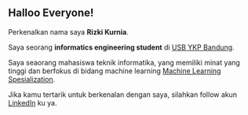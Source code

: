## Halloo Everyone!

Perkenalkan nama saya **Rizki Kurnia**.<br>

Saya seorang **informatics engineering student** di [USB YKP Bandung](https://usbypkp.ac.id/).<br>

Saya seaorang mahasiswa teknik informatika, yang memiliki minat yang tinggi dan berfokus di bidang machine learning [Machine Learning Spesialization](https://coursera.org/share/87a798b46ff175ee5a869e166ad9b8af).<br>

Jika kamu tertarik untuk berkenalan dengan saya, silahkan follow akun [LinkedIn](https://www.linkedin.com/in/rizki-kurnia-337287295/) ku ya.

